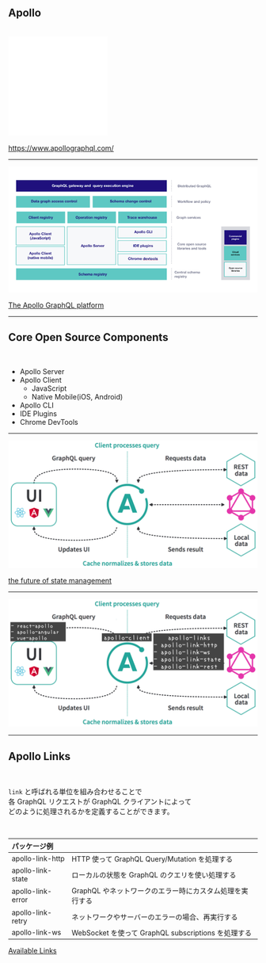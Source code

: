 <!-- sectionTitle: Apollo -->

## Apollo

<br />

<img src="../images/apollo-logo.png" class="logo" />

<br />

https://www.apollographql.com/

---

<!-- note
Apolloはopen source componentsとcommercial extensionsとcloud servicesを提供します。
プランはCommunityとTeamとEnterpriseの三種類があり、Data graph platformを使いたい場合は、契約が必要です。

-->

<img src="../images/apollo-platform-diagram.png" />

<a href="https://www.apollographql.com/docs/intro/platform.html" class="ref-link">The Apollo GraphQL platform</a>

---

<!-- note
apolloはjavascriptだけではなく、iOSやAndroidでも利用可能です。
また、IDEやChromeのExtensionsなどのエコシステムが充実も充実しているのも特徴です。

今日は、WebのApollo Clientの話をしようと思います。
-->

## Core Open Source Components

<br />

- Apollo Server
- Apollo Client
  - JavaScript
  - Native Mobile(iOS, Android)
- Apollo CLI
- IDE Plugins
- Chrome DevTools

---

<!-- note
apollo-clientの構成はこのような図になります。
-->

<img src="../images/apollo-architecture.png" />

<a href="https://blog.apollographql.com/the-future-of-state-management-dd410864cae2" class="ref-link">the future of state management</a>

---

<img src="../images/apollo-architecture2.png" />

<!-- note
UIライブラリですが、公式のapollographqlが提供しているパッケージは、react-apolloとapollo-angularです。
apollo-reactで無いことに注意してください。

中央のapollo-clientではApollo-linksと呼ばれる仕組みを用いて、UIから来たgraphqlのリクエストを制御します。
-->

---

## Apollo Links

<br />

`link` と呼ばれる単位を組み合わせることで  
各 GraphQL リクエストが GraphQL クライアントによって  
どのように処理されるかを定義することができます。

<br />

| パッケージ例      |                                                          |
| :---------------- | :------------------------------------------------------- |
| apollo-link-http  | HTTP 使って GraphQL Query/Mutation を処理する            |
| apollo-link-state | ローカルの状態を GraphQL のクエリを使い処理する          |
| apollo-link-error | GraphQL やネットワークのエラー時にカスタム処理を実行する |
| apollo-link-retry | ネットワークやサーバーのエラーの場合、再実行する         |
| apollo-link-ws    | WebSocket を使って GraphQL subscriptions を処理する      |

<a href="https://www.apollographql.com/docs/link/#linkslist" class="ref-link">Available Links</a>
